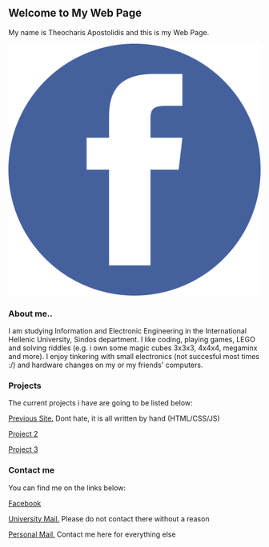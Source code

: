 ## Welcome to My Web Page
My name is Theocharis Apostolidis and this is my Web Page.

![That is me! Shocking, I know](./test.png)


### About me..

I am studying Information and Electronic Engineering in the International Hellenic University, Sindos department.
I like coding, playing games, LEGO and solving riddles (e.g. i own some magic cubes 3x3x3, 4x4x4, megaminx and more).
I enjoy tinkering with small electronics (not succesful most times :/) and hardware changes on my or my friends' computers.

### Projects

The current projects i have are going to be listed below:

[Previous Site.](https://users.it.teithe.gr/~it185149/) Dont hate, it is all written by hand (HTML/CSS/JS)

[Project 2]()

[Project 3]()


### Contact me

You can find me on the links below:

[Facebook](https://www.facebook.com/harisprodude)

[University Mail.](mailto:it185149@it.teithe.gr) Please do not contact there without a reason

[Personal Mail.](mailto:theocharilaos@gmail.com) Contact me here for everything else
